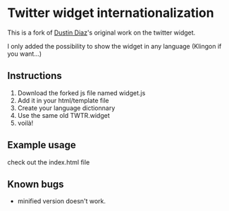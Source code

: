 Twitter widget internationalization
===================================

This is a fork of [Dustin Diaz](http://www.twitter.com/ded)'s original work on the twitter widget.

I only added the possibility to show the widget in any language (Klingon if you want...)

Instructions
------------

1. Download the forked js file named widget.js
2. Add it in your html/template file
3. Create your language dictionnary
4. Use the same old TWTR.widget
5. voilà!

Example usage
-------------

check out the index.html file

Known bugs
----------

* minified version doesn't work.